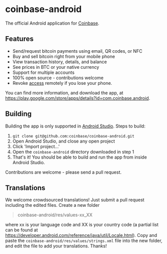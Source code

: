 coinbase-android
================

The official Android application for [Coinbase](https://coinbase.com/).

## Features
* Send/request bitcoin payments using email, QR codes, or NFC
* Buy and sell bitcoin right from your mobile phone
* View transaction history, details, and balance
* See prices in BTC or your native currency
* Support for multiple accounts
* 100% open source - contributions welcome
* Revoke [access](https://coinbase.com/account/integrations) remotely if you lose your phone.

You can find more information, and download the app, at https://play.google.com/store/apps/details?id=com.coinbase.android.

## Building

Building the app is only supported in [Android Studio](http://developer.android.com/sdk/installing/studio.html). Steps to build:

1.  `git clone git@github.com:coinbase/coinbase-android.git`
2.	Open Android Studio, and close any open project
3.	Click 'Import project...'
4.	Open the `coinbase-android` directory downloaded in step 1
5.  That's it! You should be able to build and run the app from inside Android Studio.

Contributions are welcome - please send a pull request.

## Translations

We welcome crowdsourced translations! Just submit a pull request including the edited files. Create a new folder

> coinbase-android/res/values-xx_XX

where xx is your language code and XX is your country code (a partial list can be found at https://developer.android.com/reference/java/util/Locale.html).
Copy and paste the `coinbase-android/res/values/strings.xml` file into the new folder, and edit the file to add your translations. Thanks!
